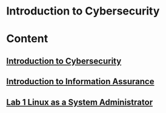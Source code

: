 # Introduction to Cybersecurity
# Content

## [Introduction to Cybersecurity]()
## [Introduction to Information Assurance]()

## [Lab 1 Linux as a System Administrator]()
